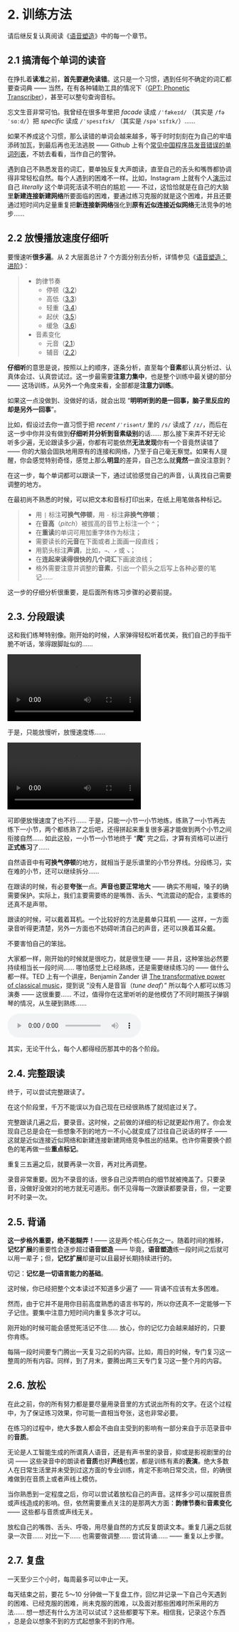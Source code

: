 # 2. 训练方法

请后继反复认真阅读《[语音塑造](/sounds-of-english/01-basics)》中的每一个章节。

## 2.1 搞清每个单词的读音

在挣扎着**读准**之前，**首先要避免读错**。这只是一个习惯，遇到任何不确定的词汇都要查词典 —— 当然，在有各种辅助工具的情况下（[GPT: Phonetic Transcriber](https://chat.openai.com/g/g-nWwuxUVqO-phonetic-transcriber)），甚至可以整句查询音标。

忘文生音非常可怕。我曾经在很多年里把 *facade* 读成 `/ˈfækeɪd/` （其实是 `/fəˈsɑːd/`<span class="speak-word-inline" data-audio-uk="/audios/facade-uk.mp3" data-audio-us="/audios/facade-us.mp3"></span>）把 *specific* 读成 `/ˈspesɪfɪk/` （其实是 `/spəˈsɪfɪk/`<span class="speak-word-inline" data-audio-uk="/audios/specific-uk.mp3" data-audio-us="/audios/specific-us.mp3"></span>）…… 

如果不养成这个习惯，那么读错的单词会越来越多，等于时时刻刻在为自己的牢墙添砖加瓦，到最后再也无法逃脱 —— Github 上有个[常见中国程序员发音错误的单词列表](https://github.com/shimohq/chinese-programmer-wrong-pronunciation)，不妨去看看，当作自己的警钟。

遇到自己不熟悉发音的词汇，要单独反复大声朗读，直至自己的舌头和嘴唇都协调得非常轻松自然。每个人遇到的困难不一样。比如，Instagram 上就有个人[演示](https://www.instagram.com/reel/C1VmSpuIvTO/?igsh=czY3cDAzcGIxMGN4)过自己 *literally* 这个单词死活读不明白的尴尬<span class="speak-word-inline" data-audio-uk="/audios/literally-instagram.mp3"></span> —— 不过，这恰恰就是在自己的大脑里**新建连接新建网络**所要面临的困难，要通过练习克服的就是这个困难，并且还要通过短时间内足量重复把**新连接新网络**强化到**原有近似连接近似网络**无法竞争的地步……

## 2.2 放慢播放速度仔细听

要慢速听**很多遍**。从 2 大层面总计 7 个方面分别去分析，详情参见《[语音塑造：进阶](/sounds-of-english/29-advanced)》：

> * 韵律节奏
>   * 停顿（[3.2](/sounds-of-english/31-pause)）
>   * 高低（[3.3](/sounds-of-english/32-high-low)）
>   * 轻重（[3.4](/sounds-of-english/33-up-down)）
>   * 起伏（[3.5](/sounds-of-english/34-strong-weak)）
>   * 缓急（[3.6](/sounds-of-english/35-fast-slow)）
> * 音素变化
>   * 元音（[2.1](/sounds-of-english/03-vowels-overview)）
>   * 辅音（[2.2](/sounds-of-english/12-consonants-overview)）

**仔细听**的意思是说，按照以上的顺序，逐条分析，直至每个**音素**都认真分析过、认真体会过、认真尝试过。这一步最需要**注意力集中**，也是整个训练中最关键的部分 —— 这场训练，从另外一个角度来看，全部都是**注意力训练**。

如果这一点没做到、没做好的话，就会出现 “**明明听到的是一回事，脑子里反应的却是另外一回事**”。

比如，假设过去你一直习惯于把 *recent* `/ˈrisənt/` 里的 `/s/` 读成了 `/z/`，而后在这一步中你并没有做到**仔细听并分析到音素级别**的话…… 那么接下来弄不好无论听多少遍，无论跟读多少遍，你都有可能依然**无法发现**你有一个音竟然读错了 —— 你的大脑会固执地用原有的连接和网络，乃至于自己毫无察觉。如果有人提醒，你会感觉特别奇怪，感觉上那么**明显**的差异，自己怎么就**竟然**一直没注意到？

在这一步，每个单词都可以跟读一下，通过试验感觉自己的声音，认真找自己需要调整的地方。

在最初尚不熟悉的时候，可以把文本和音标打印出来，在纸上用笔做各种标记。

> * 用 `|` 标注**可换气停顿**，用 `·` 标注**非换气停顿**；
> * 在**音高**（*pitch*）被拔高的音节上标注一个 `^`；
> * 在**重读**的单词可用加重字体作为标注；
> * 需要读长的**元音**在下面或者上面画一段直线；
> * 用箭头标注**声调**，比如，`→`、`↗` 或 `↘`；
> * 在**连起来读得很快的几个词汇**下画波浪线；
> * 格外需要注意并调整的**音素**，引出一个箭头之后写上各种必要的笔记……

这一步的仔细分析很重要，是后面所有练习步骤的必要前提。

## 2.3. 分段跟读

这和我们练琴特别像。刚开始的时候，人家弹得轻松听着优美，我们自己的手指干脆不听话，笨得跟脚趾似的…… 

<video controls><source src="/videos/hc-gt-normal.mp4"></source></video>

于是，只能放慢听，放慢速度练……

<video controls><source src="/videos/hc-gt-slow.mp4"></source></video>

 可即便放慢速度了也不行…… 于是，只能一小节一小节地练，练熟了一小节再去练下一小节，两个都练熟了之后吧，还得拼起来重复很多遍才能做到两个小节之间衔接自然…… 如此这般，一小节一小节地终于 “**爬**” 完之后，才算有资格可以进行**正式练习**了……

自然语音中有**可换气停顿**的地方，就相当于是乐谱里的小节分界线。分段练习，实在难的小节，还可以继续拆分……

在跟读的时候，有必要**夸张**一点。**声音也要正常地大** —— 确实不用喊，嗓子的确需要保护。实际上，我们主要需要练的是嘴唇、舌头、气流震动的配合，主要练的还真不是声带。

跟读的时候，可以戴着耳机。一个比较好的方法是戴单只耳机 —— 这样，一方面录音听得更清楚，另外一方面也不妨碍听清自己的声音，还可以换着耳朵戴。

不要害怕自己的笨拙。

大家都一样，刚开始的时候就是很吃力，就是很生硬 —— 并且，这种笨拙必然要持续相当长一段时间…… 哪怕感觉上已经熟练，还是需要继续练习的 —— 做什么都一样。TED 上有一个讲座，Benjamin Zander 讲 [The transformative power of classical music](https://www.ted.com/talks/benjamin_zander_the_transformative_power_of_classical_music/transcript?language=en)，提到说 “没有人是音盲（*tune deaf*）” 所以每个人都可以练习演奏 —— 这很重要…… 不过，值得你在这里听听的是他模仿了不同时期孩子弹钢琴的情况，从生硬到熟练…… 

<audio controls><source src="/audios/benjamin-zander-on-kids-playing-piano.mp3"></source></audio>

其实，无论干什么，每个人都得经历那其中的各个阶段。

## 2.4. 完整跟读

终于，可以尝试完整跟读了。

在这个阶段里，千万不能误以为自己现在已经很熟练了就彻底过关了。

完整跟读几遍之后，要录音。这时候，之前做的详细的标记就更起作用了。你会发现自己总是会在一些想象不到的地方一不小心就变成了过往自己说话的样子 —— 这就是近似连接近似网络和新建连接新建网络竞争胜出的结果。也许你需要换个颜色的笔再做一些**重点标记**。

重复三五遍之后，就要再录一次音，再对比再调整。

录音非常重要。因为不录音的话，很多自己没弄明白的细节就被掩盖了。只要录音，没做好没做对的地方就无可遁形。倒不见得每一次跟读都要录音，但，一定要时不时录一次。

## 2.5. 背诵

**这一步格外重要，绝不能糊弄！**—— 这是两个核心任务之一。随着时间的推移，**记忆扩展**的重要性会逐步超过**语音塑造** —— 毕竟，**语音塑造**练一段时间之后就可以用一辈子；但，**记忆扩展**却是可以且最好长期持续进行的。

切记：**记忆是一切语言能力的基础**。

这时候，你已经把整个文本读过不知道多少遍了 —— 背诵不应该有太多困难。

然而，由于它并不是用你目前高度熟悉的语言书写的，所以你还真不一定能够一下子记住。要集中注意力短时间内重复多次才可以。

刚开始的时候可能会感觉死活记不住…… 放心，你的记忆力会越来越好的，只要你肯练。

每隔一段时间要专门腾出一天复习之前的内容。比如，周日的时候，专门复习这一整周的所有内容。同样，到了月末，要腾出两三天专门复习这一整个月的内容。

## 2.6. 放松

在此之前，你的所有努力都是要尽量用录音里的方式说出所有的文字。在这个过程中，为了保证练习效果，你可能一直相当夸张，这也非常必要。

在练习的过程中，绝大多数人都会不由自主受到的影响有一部分来自于示范录音中的**音质**。

无论是人工智能生成的所谓真人语音，还是有声书里的录音，抑或是影视剧里的台词 —— 这些录音中的朗读者**音质**也好**声线**也罢，都是训练有素的**表演**。绝大多数人在日常生活里并未受到过这方面的专业训练，肯定不影响日常交流，但，的确很难做到在音质上或者声线上模仿。

当你熟悉到一定程度之后，你可以尝试着放松自己的声音。这样多少可以摆脱音质或声线造成的影响。但，依然需要重点关注的是那两大方面：**韵律节奏**和**音素变化** —— 这些都与音质或声线无关。

放松自己的嘴唇、舌头、呼吸，用尽量自然的方式反复朗读文本。重复几遍之后就录一次音…… 对比一下…… 也需要做调整…… 尝试背诵…… —— 重复以上步骤。

## 2.7. 复盘

一天至少三个小时，每周最多可以中止一天。

每天结束之前，要花 5～10 分钟做一下复盘工作，回忆并记录一下自己今天遇到的困难、已经克服的困难，尚未克服的困难，以及面对那些困难时所采用的方法…… 想一想还有什么方法可以试试？这些都要写下来。相信我，记录这个东西 ，总是会以想象不到的方式起想象不到的作用。